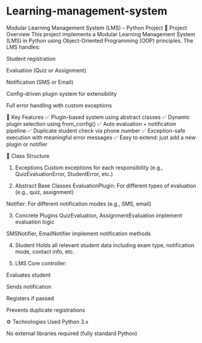 # Learning-management-system
Modular Learning Management System (LMS) – Python Project
🔧 Project Overview
This project implements a Modular Learning Management System (LMS) in Python using Object-Oriented Programming (OOP) principles. The LMS handles:

Student registration

Evaluation (Quiz or Assignment)

Notification (SMS or Email)

Config-driven plugin system for extensibility

Full error handling with custom exceptions

🚀 Key Features
✅ Plugin-based system using abstract classes
✅ Dynamic plugin selection using from_config()
✅ Auto evaluation + notification pipeline
✅ Duplicate student check via phone number
✅ Exception-safe execution with meaningful error messages
✅ Easy to extend: just add a new plugin or notifier

🧱 Class Structure
1. Exceptions
Custom exceptions for each responsibility (e.g., QuizEvaluationError, StudentError, etc.)

2. Abstract Base Classes
EvaluationPlugin: For different types of evaluation (e.g., quiz, assignment)

Notifier: For different notification modes (e.g., SMS, email)

3. Concrete Plugins
QuizEvaluation, AssignmentEvaluation implement evaluation logic

SMSNotifier, EmailNotifier implement notification methods

4. Student
Holds all relevant student data including exam type, notification mode, contact info, etc.

5. LMS
Core controller:

Evaluates student

Sends notification

Registers if passed

Prevents duplicate registrations

⚙️ Technologies Used
Python 3.x

No external libraries required (fully standard Python)
